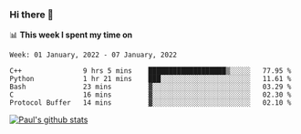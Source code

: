 ### Hi there 👋

📊 **This week I spent my time on**
<!--START_SECTION:waka-->
```text
Week: 01 January, 2022 - 07 January, 2022

C++               9 hrs 5 mins    ███████████████████▒░░░░░   77.95 % 
Python            1 hr 21 mins    ███░░░░░░░░░░░░░░░░░░░░░░   11.61 % 
Bash              23 mins         ▓░░░░░░░░░░░░░░░░░░░░░░░░   03.29 % 
C                 16 mins         ▓░░░░░░░░░░░░░░░░░░░░░░░░   02.30 % 
Protocol Buffer   14 mins         ▓░░░░░░░░░░░░░░░░░░░░░░░░   02.10 % 
```
<!--END_SECTION:waka-->


[![Paul's github stats](https://github-readme-stats.vercel.app/api?username=mickeyouyou&theme=dracula&show_icons=true)](https://github.com/anuraghazra/github-readme-stats)
